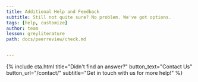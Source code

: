 ```yaml
---
title: Additional Help and Feedback
subtitle: Still not quite sure? No problem. We've got options.
tags: [help, customize]
author: team
lesson: greyliterature
path: docs/peerreview/check.md


---
```


{% include cta.html title="Didn't find an answer?" button_text="Contact Us" button_url="/contact/" subtitle="Get in touch with us for more help!" %}

